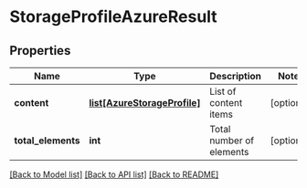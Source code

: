 # StorageProfileAzureResult

## Properties
Name | Type | Description | Notes
------------ | ------------- | ------------- | -------------
**content** | [**list[AzureStorageProfile]**](AzureStorageProfile.md) | List of content items | [optional] 
**total_elements** | **int** | Total number of elements | [optional] 

[[Back to Model list]](../README.md#documentation-for-models) [[Back to API list]](../README.md#documentation-for-api-endpoints) [[Back to README]](../README.md)

